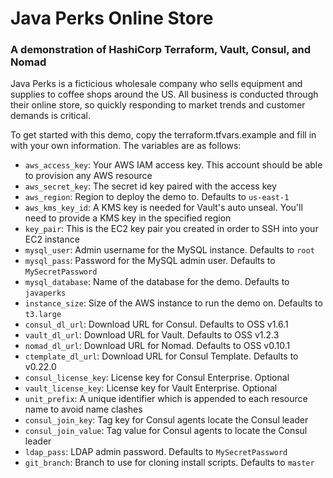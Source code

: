 # Java Perks Online Store

### A demonstration of HashiCorp Terraform, Vault, Consul, and Nomad

Java Perks is a ficticious wholesale company who sells equipment and supplies to coffee shops around the US. All business is conducted through their online store, so quickly responding to market trends and customer demands is critical.

To get started with this demo, copy the terraform.tfvars.example and fill in with your own information. The variables are as follows:

* `aws_access_key`: Your AWS IAM access key. This account should be able to provision any AWS resource
* `aws_secret_key`: The secret id key paired with the access key
* `aws_region`: Region to deploy the demo to. Defaults to `us-east-1`
* `aws_kms_key_id`: A KMS key is needed for Vault's auto unseal. You'll need to provide a KMS key in the specified region
* `key_pair`: This is the EC2 key pair you created in order to SSH into your EC2 instance
* `mysql_user`: Admin username for the MySQL instance. Defaults to `root`
* `mysql_pass`: Password for the MySQL admin user. Defaults to `MySecretPassword`
* `mysql_database`: Name of the database for the demo. Defaults to `javaperks`
* `instance_size`: Size of the AWS instance to run the demo on. Defaults to `t3.large`
* `consul_dl_url`: Download URL for Consul. Defaults to OSS v1.6.1
* `vault_dl_url`: Download URL for Vault. Defaults to OSS v1.2.3
* `nomad_dl_url`: Download URL for Nomad. Defaults to OSS v0.10.1
* `ctemplate_dl_url`: Download URL for Consul Template. Defaults to v0.22.0
* `consul_license_key`: License key for Consul Enterprise. Optional
* `vault_license_key`: License key for Vault Enterprise. Optional
* `unit_prefix`: A unique identifier which is appended to each resource name to avoid name clashes
* `consul_join_key`: Tag key for Consul agents locate the Consul leader
* `consul_join_value`: Tag value for Consul agents to locate the Consul leader
* `ldap_pass`: LDAP admin password. Defaults to `MySecretPassword`
* `git_branch`: Branch to use for cloning install scripts. Defaults to `master`


